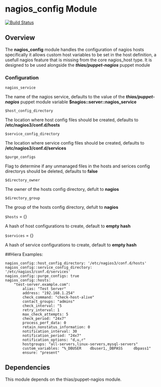 # nagios_config Module
[![Build Status](https://travis-ci.org/Adaptavist/puppet-nagios_config.svg?branch=master)](https://travis-ci.org/Adaptavist/puppet-nagios_config)

## Overview

The **nagios_config** module handles the configuration of nagios hosts specifically it allows custom host variables to be set in the host definition, a usefull nagios feature that is missing from the core nagios_host type.
It is designed to be used alongside the ***thias/puppet-nagios*** puppet module

### Configuration

`nagios_service`

The name of the nagios service, defaults to the value of the ***thias/puppet-nagios*** puppet module variable **$nagios::server::nagios_service**

`$host_config_directory`

The location where host config files should be created, defaults to **/etc/nagios3/conf.d/hosts**

`$service_config_directory`

The location where service config files should be created, defaults to **/etc/nagios3/conf.d/services**

`$purge_configs`

Flag to determine if any unmanaged files in the hosts and serices config directorys should be deleted, defaults to **false**

`$directory_owner`

The owner of the hosts config directory, defult to **nagios**

`$directory_group` 

The group of the hosts config directory, defult to **nagios**

`$hosts`                 = {}

A hash of host configurations to create, default to **empty hash**

`$services`                 = {}

A hash of service configurations to create, default to **empty hash**

##Hiera Examples:


    nagios_config::host_config_directory: '/etc/nagios3/conf.d/hosts'
    nagios_config::service_config_directory: '/etc/nagios3/conf.d/services'
    nagios_config::purge_configs: true
    nagios_config::hosts:
        "test-server.example.com":
            alias: "Test Server"
            address: "192.168.1.254"
            check_command: "check-host-alive"
            contact_groups: "admins"
            check_interval: "5
            retry_interval: 1
            max_check_attempts: 5
            check_period: "24x7"
            process_perf_data: 0
            retain_nonstatus_information: 0
            notification_interval: 30
            notification_period: "24x7"
            notification_options: "d,u,r"
            hostgroups: "all-servers,linux-servers,mysql-servers"
            custom_variables: "%_DBUSER    dbuser1,_DBPASS     dbpass1"
            ensure: "present"
        


## Dependencies

This module depends on the thias/puppet-nagios module.